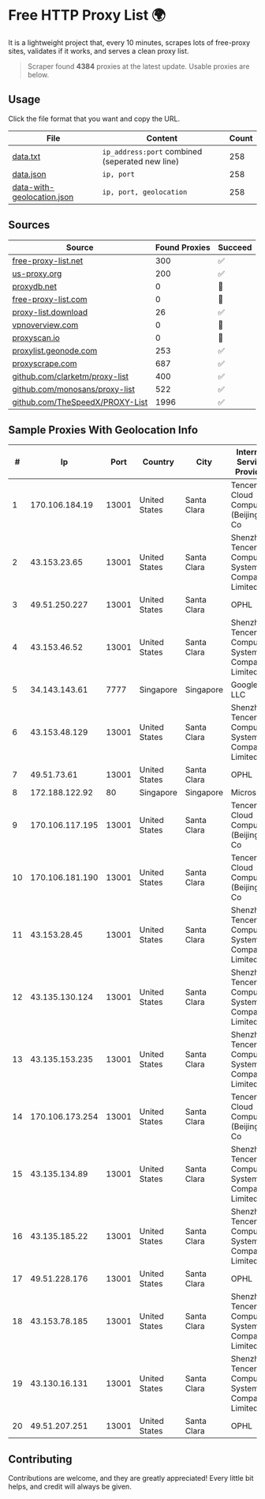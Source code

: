 
# Free HTTP Proxy List 🌍

It is a lightweight project that, every 10 minutes, scrapes lots of free-proxy sites, validates if it works, and serves a clean proxy list.


> Scraper found **4384** proxies at the latest update. Usable proxies are below.

## Usage

Click the file format that you want and copy the URL.


|File|Content|Count|
|----|-------|-----|
|[data.txt](https://raw.githubusercontent.com/themiralay/Proxy-List-World/master/data.txt)|`ip_address:port` combined (seperated new line)|258|
|[data.json](https://raw.githubusercontent.com/themiralay/Proxy-List-World/master/data.json)|`ip, port`|258|
|[data-with-geolocation.json](https://raw.githubusercontent.com/themiralay/Proxy-List-World/master/data-with-geolocation.json)|`ip, port, geolocation`|258|

## Sources

|Source|Found Proxies|Succeed|
|------|-------------|-------|
|[free-proxy-list.net](https://free-proxy-list.net)|300|✅|
|[us-proxy.org](https://www.us-proxy.org)|200|✅|
|[proxydb.net](http://proxydb.net)|0|🚫|
|[free-proxy-list.com](https://free-proxy-list.com/?page=&port=&type%5B%5D=http&type%5B%5D=https&up_time=0&search=Search)|0|🚫|
|[proxy-list.download](https://www.proxy-list.download/HTTP)|26|✅|
|[vpnoverview.com](https://vpnoverview.com/privacy/anonymous-browsing/free-proxy-servers)|0|🚫|
|[proxyscan.io](https://www.proxyscan.io)|0|🚫|
|[proxylist.geonode.com](https://proxylist.geonode.com/api/proxy-list?limit=300&page=1&sort_by=lastChecked&sort_type=desc&protocols=http,https)|253|✅|
|[proxyscrape.com](https://api.proxyscrape.com/v2/?request=displayproxies&protocol=http&timeout=10000&country=all&ssl=all&anonymity=all)|687|✅|
|[github.com/clarketm/proxy-list](https://raw.githubusercontent.com/clarketm/proxy-list/master/proxy-list-raw.txt)|400|✅|
|[github.com/monosans/proxy-list](https://raw.githubusercontent.com/monosans/proxy-list/main/proxies/http.txt)|522|✅|
|[github.com/TheSpeedX/PROXY-List](https://raw.githubusercontent.com/TheSpeedX/PROXY-List/master/http.txt)|1996|✅|


## Sample Proxies With Geolocation Info

|#|Ip|Port|Country|City|Internet Service Provider|
|-|--|----|-------|----|-------------------------|
|1|170.106.184.19|13001|United States|Santa Clara|Tencent Cloud Computing (Beijing) Co|
|2|43.153.23.65|13001|United States|Santa Clara|Shenzhen Tencent Computer Systems Company Limited|
|3|49.51.250.227|13001|United States|Santa Clara|OPHL|
|4|43.153.46.52|13001|United States|Santa Clara|Shenzhen Tencent Computer Systems Company Limited|
|5|34.143.143.61|7777|Singapore|Singapore|Google LLC|
|6|43.153.48.129|13001|United States|Santa Clara|Shenzhen Tencent Computer Systems Company Limited|
|7|49.51.73.61|13001|United States|Santa Clara|OPHL|
|8|172.188.122.92|80|Singapore|Singapore|Microsoft|
|9|170.106.117.195|13001|United States|Santa Clara|Tencent Cloud Computing (Beijing) Co|
|10|170.106.181.190|13001|United States|Santa Clara|Tencent Cloud Computing (Beijing) Co|
|11|43.153.28.45|13001|United States|Santa Clara|Shenzhen Tencent Computer Systems Company Limited|
|12|43.135.130.124|13001|United States|Santa Clara|Shenzhen Tencent Computer Systems Company Limited|
|13|43.135.153.235|13001|United States|Santa Clara|Shenzhen Tencent Computer Systems Company Limited|
|14|170.106.173.254|13001|United States|Santa Clara|Tencent Cloud Computing (Beijing) Co|
|15|43.135.134.89|13001|United States|Santa Clara|Shenzhen Tencent Computer Systems Company Limited|
|16|43.135.185.22|13001|United States|Santa Clara|Shenzhen Tencent Computer Systems Company Limited|
|17|49.51.228.176|13001|United States|Santa Clara|OPHL|
|18|43.153.78.185|13001|United States|Santa Clara|Shenzhen Tencent Computer Systems Company Limited|
|19|43.130.16.131|13001|United States|Santa Clara|Shenzhen Tencent Computer Systems Company Limited|
|20|49.51.207.251|13001|United States|Santa Clara|OPHL|



## Contributing

Contributions are welcome, and they are greatly appreciated! Every
little bit helps, and credit will always be given.

